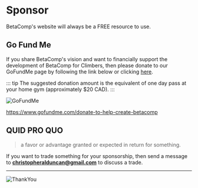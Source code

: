 # Sponsor

BetaComp's website will always be a FREE resource to use. 

## Go Fund Me

If you share BetaComp's vision and want to financially support the development of BetaComp for Climbers, then please donate to our GoFundMe page by following the link below or clicking [here](https://www.gofundme.com/donate-to-help-create-betacomp).



::: tip
The suggested donation amount is the equivalent of one day pass at your home gym (approximately $20 CAD).
:::

![GoFundMe](/GoFundMe.png)

https://www.gofundme.com/donate-to-help-create-betacomp


## QUID PRO QUO

> a favor or advantage granted or expected in return for something.

If you want to trade something for your sponsorship, then send a message to **christopheralduncan@gmail.com** to discuss a trade. 

---

![ThankYou](/ThankYou.png)